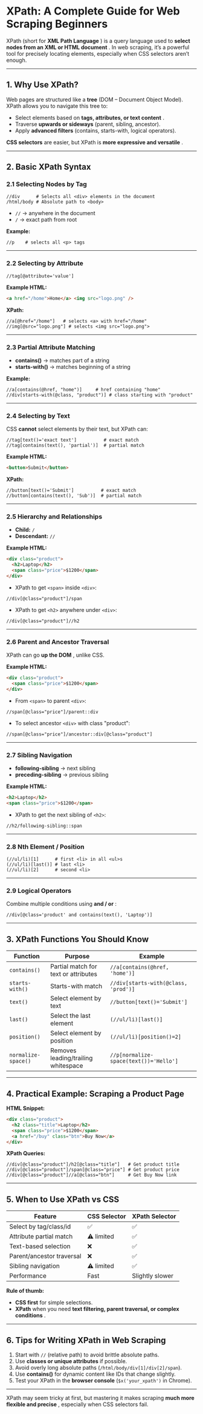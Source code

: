# **XPath: A Complete Guide for Web Scraping Beginners**

XPath (short for **XML Path Language** ) is a query language used to **select nodes from an XML or HTML document** . In web scraping, it’s a powerful tool for precisely locating elements, especially when CSS selectors aren’t enough.

---

## **1. Why Use XPath?**

Web pages are structured like a **tree** (DOM – Document Object Model). XPath allows you to navigate this tree to:

- Select elements based on **tags, attributes, or text content** .
- Traverse **upwards or sideways** (parent, sibling, ancestor).
- Apply **advanced filters** (contains, starts-with, logical operators).

**CSS selectors** are easier, but XPath is **more expressive and versatile** .

---

## **2. Basic XPath Syntax**

### 2.1 Selecting Nodes by Tag

```xpath
//div      # Selects all <div> elements in the document
/html/body # Absolute path to <body>
```

- `//` → anywhere in the document
- `/` → exact path from root

**Example:**

```xpath
//p    # selects all <p> tags
```

---

### 2.2 Selecting by Attribute

```xpath
//tag[@attribute='value']
```

**Example HTML:**

```html
<a href="/home">Home</a> <img src="logo.png" />
```

**XPath:**

```xpath
//a[@href="/home"]   # selects <a> with href="/home"
//img[@src="logo.png"] # selects <img src="logo.png">
```

---

### 2.3 Partial Attribute Matching

- **contains()** → matches part of a string
- **starts-with()** → matches beginning of a string

**Example:**

```xpath
//a[contains(@href, "home")]     # href containing "home"
//div[starts-with(@class, "product")] # class starting with "product"
```

---

### 2.4 Selecting by Text

CSS **cannot** select elements by their text, but XPath can:

```xpath
//tag[text()='exact text']          # exact match
//tag[contains(text(), 'partial')]  # partial match
```

**Example HTML:**

```html
<button>Submit</button>
```

**XPath:**

```xpath
//button[text()='Submit']          # exact match
//button[contains(text(), 'Sub')]  # partial match
```

---

### 2.5 Hierarchy and Relationships

- **Child:** `/`
- **Descendant:** `//`

**Example HTML:**

```html
<div class="product">
  <h2>Laptop</h2>
  <span class="price">$1200</span>
</div>
```

- XPath to get `<span>` inside `<div>`:

```xpath
//div[@class="product"]/span
```

- XPath to get `<h2>` anywhere under `<div>`:

```xpath
//div[@class="product"]//h2
```

---

### 2.6 Parent and Ancestor Traversal

XPath can go **up the DOM** , unlike CSS.

**Example HTML:**

```html
<div class="product">
  <span class="price">$1200</span>
</div>
```

- From `<span>` to parent `<div>`:

```xpath
//span[@class="price"]/parent::div
```

- To select ancestor `<div>` with class "product":

```xpath
//span[@class="price"]/ancestor::div[@class="product"]
```

---

### 2.7 Sibling Navigation

- **following-sibling** → next sibling
- **preceding-sibling** → previous sibling

**Example HTML:**

```html
<h2>Laptop</h2>
<span class="price">$1200</span>
```

- XPath to get the next sibling of `<h2>`:

```xpath
//h2/following-sibling::span
```

---

### 2.8 Nth Element / Position

```xpath
(//ul/li)[1]      # first <li> in all <ul>s
(//ul/li)[last()] # last <li>
(//ul/li)[2]      # second <li>
```

---

### 2.9 Logical Operators

Combine multiple conditions using **and / or** :

```xpath
//div[@class='product' and contains(text(), 'Laptop')]
```

---

## **3. XPath Functions You Should Know**

| Function            | Purpose                              | Example                                |
| ------------------- | ------------------------------------ | -------------------------------------- |
| `contains()`        | Partial match for text or attributes | `//a[contains(@href, 'home')]`         |
| `starts-with()`     | Starts-with match                    | `//div[starts-with(@class, 'prod')]`   |
| `text()`            | Select element by text               | `//button[text()='Submit']`            |
| `last()`            | Select the last element              | `(//ul/li)[last()]`                    |
| `position()`        | Select element by position           | `(//ul/li)[position()=2]`              |
| `normalize-space()` | Removes leading/trailing whitespace  | `//p[normalize-space(text())='Hello']` |

---

## **4. Practical Example: Scraping a Product Page**

**HTML Snippet:**

```html
<div class="product">
  <h2 class="title">Laptop</h2>
  <span class="price">$1200</span>
  <a href="/buy" class="btn">Buy Now</a>
</div>
```

**XPath Queries:**

```xpath
//div[@class="product"]/h2[@class="title"]   # Get product title
//div[@class="product"]/span[@class="price"] # Get product price
//div[@class="product"]//a[@class="btn"]     # Get Buy Now link
```

---

## **5. When to Use XPath vs CSS**

| Feature                   | CSS Selector | XPath Selector  |
| ------------------------- | ------------ | --------------- |
| Select by tag/class/id    | ✅           | ✅              |
| Attribute partial match   | ⚠️ limited   | ✅              |
| Text-based selection      | ❌           | ✅              |
| Parent/ancestor traversal | ❌           | ✅              |
| Sibling navigation        | ⚠️ limited   | ✅              |
| Performance               | Fast         | Slightly slower |

**Rule of thumb:**

- **CSS first** for simple selections.
- **XPath** when you need **text filtering, parent traversal, or complex conditions** .

---

## **6. Tips for Writing XPath in Web Scraping**

1. Start with `//` (relative path) to avoid brittle absolute paths.
2. Use **classes or unique attributes** if possible.
3. Avoid overly long absolute paths (`/html/body/div[1]/div[2]/span`).
4. Use **contains()** for dynamic content like IDs that change slightly.
5. Test your XPath in the **browser console** (`$x('your_xpath')` in Chrome).

---

XPath may seem tricky at first, but mastering it makes scraping **much more flexible and precise** , especially when CSS selectors fail.
